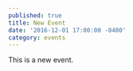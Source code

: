 ```yaml
---
published: true
title: New Event
date: '2016-12-01 17:00:00 -0400'
category: events
---
```

This is a new event.
